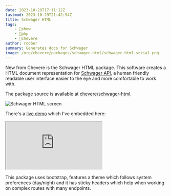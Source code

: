 ```yaml
---
date: 2023-10-28T17:11:12Z
lastmod: 2023-10-29T21:42:54Z
title: Schwager HTML
tags:
    - 🤯show
    - 🐘php
    - 🥑chevere
author: rodber
summary: Generates docs for Schwager
image: /org/chevere/packages/schwager-html/schwager-html-social.png
---
```


New from Chevere is the Schwager HTML package. This software creates a HTML document representation for [Schwager API](https://chevere.org/packages/schwager.html), a human friendly readable user interface easier to the eye and more comfortable to work with.

The package source is available at [chevere/schwager-html](https://github.com/chevere/schwager-html).

![Schwager HTML screen](/photos/2023/schwager-html-screen.webp)

There's a [live demo](https://chevere.github.io/schwager-html/demo/output/schwager.html) which I've embedded here:

<div class="iframe-container rainbow-box"><iframe border="0" loading="lazy" src="https://chevere.github.io/schwager-html/demo/output/schwager.html"></iframe></div>

This package uses bootstrap, features a theme which follows system preferences (day/night) and it has sticky headers which help when working on complex routes with many endpoints.
